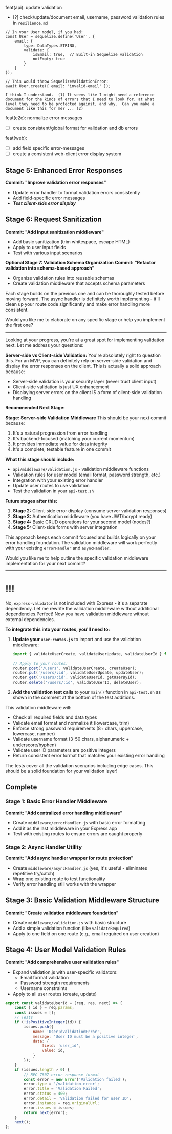 feat(api): update validation

- [?] check/update/document email, username, password validation rules in `resilience.md`

```
// In your User model, if you had:
const User = sequelize.define('User', {
    email: {
        type: DataTypes.STRING,
        validate: {
            isEmail: true,  // Built-in Sequelize validation
            notEmpty: true
        }
    }
});

// This would throw SequelizeValidationError:
await User.create({ email: 'invalid-email' });
```

```
I think I understand.  (1) It seems like I might need a reference document for the kinds of errors that I need to look for, at what level they need to be protected against, and why.  Can you make a document like this for me? ... (2) 
```

feat(e2e): normalize error messages

- [ ] create consistent/global format for validation and db errors

feat(web): 

- [ ] add field specific error-messages
- [ ] create a consistent web-client error display system

## Stage 5: Enhanced Error Responses
**Commit: "Improve validation error responses"**
- Update error handler to format validation errors consistently
- Add field-specific error messages
- ***Test client-side error display***

## Stage 6: Request Sanitization
**Commit: "Add input sanitization middleware"**
- Add basic sanitization (trim whitespace, escape HTML)
- Apply to user input fields
- Test with various input scenarios

**Optional Stage 7: Validation Schema Organization**
**Commit: "Refactor validation into schema-based approach"**
- Organize validation rules into reusable schemas
- Create validation middleware that accepts schema parameters

Each stage builds on the previous one and can be thoroughly tested before moving forward. The async handler is definitely worth implementing - it'll clean up your route code significantly and make error handling more consistent.

Would you like me to elaborate on any specific stage or help you implement the first one?

---

Looking at your progress, you're at a great spot for implementing validation next. Let me address your questions:

**Server-side vs Client-side Validation:**
You're absolutely right to question this. For an MVP, you can definitely rely on server-side validation and display the error responses on the client. This is actually a solid approach because:
- Server-side validation is your security layer (never trust client input)
- Client-side validation is just UX enhancement
- Displaying server errors on the client IS a form of client-side validation handling

**Recommended Next Stage:**

**Stage: Server-side Validation Middleware**
This should be your next commit because:
1. It's a natural progression from error handling
2. It's backend-focused (matching your current momentum)
3. It provides immediate value for data integrity
4. It's a complete, testable feature in one commit

**What this stage should include:**
- `api/middleware/validation.js` - validation middleware functions
- Validation rules for user model (email format, password strength, etc.)
- Integration with your existing error handler
- Update user routes to use validation
- Test the validation in your `api-test.sh`

**Future stages after this:**
1. **Stage 2:** Client-side error display (consume server validation responses)
2. **Stage 3:** Authentication middleware (you have JWT/bcrypt ready)
3. **Stage 4:** Basic CRUD operations for your second model (nodes?)
4. **Stage 5:** Client-side forms with server integration

This approach keeps each commit focused and builds logically on your error handling foundation. The validation middleware will work perfectly with your existing `errorHandler` and `asyncHandler`.

Would you like me to help outline the specific validation middleware implementation for your next commit?

---

# !!!
No, `express-validator` is not included with Express - it's a separate dependency. Let me rewrite the validation middleware without additional dependencies.Perfect! Now you have validation middleware without external dependencies. 

**To integrate this into your routes, you'll need to:**

1. **Update your `user-routes.js`** to import and use the validation middleware:
   ```javascript
   import { validateUserCreate, validateUserUpdate, validateUserId } from '../middleware/validation.js';
   
   // Apply to your routes:
   router.post('/users', validateUserCreate, createUser);
   router.put('/users/:id', validateUserUpdate, updateUser);
   router.get('/users/:id', validateUserId, getUserById);
   router.delete('/users/:id', validateUserId, deleteUser);
   ```

2. **Add the validation test calls** to your `main()` function in `api-test.sh` as shown in the comment at the bottom of the test additions.

This validation middleware will:
- Check all required fields and data types
- Validate email format and normalize it (lowercase, trim)
- Enforce strong password requirements (8+ chars, uppercase, lowercase, number)
- Validate username format (3-50 chars, alphanumeric + underscore/hyphen)
- Validate user ID parameters are positive integers
- Return consistent error format that matches your existing error handling

The tests cover all the validation scenarios including edge cases. This should be a solid foundation for your validation layer!

## Complete

### Stage 1: Basic Error Handler Middleware
**Commit: "Add centralized error handling middleware"**
- Create `middleware/errorHandler.js` with basic error formatting
- Add it as the last middleware in your Express app
- Test with existing routes to ensure errors are caught properly

### Stage 2: Async Handler Utility
**Commit: "Add async handler wrapper for route protection"**
- Create `middleware/asyncHandler.js` (yes, it's useful - eliminates repetitive try/catch)
- Wrap one existing route to test functionality
- Verify error handling still works with the wrapper

## Stage 3: Basic Validation Middleware Structure
**Commit: "Create validation middleware foundation"**
- Create `middleware/validation.js` with basic structure
- Add a simple validation function (like `validateRequired`)
- Apply to one field on one route (e.g., email required on user creation)

## Stage 4: User Model Validation Rules
**Commit: "Add comprehensive user validation rules"**
- Expand validation.js with user-specific validators:
  - Email format validation
  - Password strength requirements
  - Username constraints
- Apply to all user routes (create, update)


```javascript
export const validateUserId = (req, res, next) => {
    const { id } = req.params;
    const issues = [];
    // Tests
    if (!isPositiveInteger(id)) {
        issues.push({
            name: 'UserIdValidationError',
            message: 'User ID must be a positive integer',
            data: {
                field: 'user_id',
                value: id,
            }
        });
    }
    if (issues.length > 0) {
        // RFC 7807 error response format
        const error = new Error('Validation failed');
        error.type = '/validation-error';
        error.title = 'Validation Failed';
        error.status = 400;
        error.detail = 'Validation failed for user ID';
        error.instance = req.originalUrl;
        error.issues = issues;
        return next(error);
    }
    next();
};
```